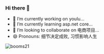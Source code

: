 ### Hi there 👋

<!--
**xcl-net/xcl-net** is a ✨ _special_ ✨ repository because its `README.md` (this file) appears on your GitHub profile.

Here are some ideas to get you started:

- 🔭 I’m currently working on youlu...
- 🌱 I’m currently learning asp.net core...
- 👯 I’m looking to collaborate on 电商项目...
- 🤔 I’m looking for help with ...
- 💬 Ask me about ...
- 📫 How to reach me: 461330197@qq.com...
- 😄 Pronouns: 细节决定成败, 习惯影响人生
-->

- 🔭 I’m currently working on youlu...
- 🌱 I’m currently learning asp.net core...
- 👯 I’m looking to collaborate on 电商项目...
- 😄 Pronouns: 细节决定成败, 习惯影响人生

![booms21](https://github-readme-stats.vercel.app/api?username=xcl-net&show_icons=true&include_all_commits=true?count_private=true?include_all_commits=true&theme=vue)
